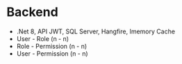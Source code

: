 # Backend

+ .Net 8, API JWT, SQL Server, Hangfire, Imemory Cache
+ User - Role (n - n)
+ Role - Permission (n - n)
+ User - Permission (n - n) 